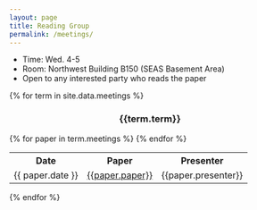 ```yaml
---
layout: page
title: Reading Group
permalink: /meetings/
---
```



<ul>
<li>Time: Wed. 4-5</li>
<li>Room: Northwest Building B150 (SEAS Basement Area)</li>
<li>Open to any interested party who reads the paper</li>
</ul>

{% for term in site.data.meetings %}
<div class ="row">

<div style="text-align:center">
<h3 > {{term.term}} </h3>
</div>
</div>



<table class="table table-striped table-hover">
<tr><th> Date</th> <th> Paper</th> <th>Presenter </th></tr>
{% for paper in term.meetings %}
<tr><td> {{ paper.date }}  </td> <td><a href="#cite_{{paper.cite}}"> {{paper.paper}}</a> </td><td> {{paper.presenter}} </td></tr>
{% endfor %}
</table>
{% endfor %}

<style>
#pubTable_filter{
    display:none;
}
</style>

<table id="pubTable" class="table table-hover"></table>
<script>
$(function(){
bibtexify("reading.bib", "pubTable", {"visualization":false});}
);
</script>



